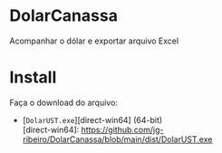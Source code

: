 # DolarCanassa
Acompanhar o dólar e exportar arquivo Excel

# Install
Faça o download do arquivo:

 - [`DolarUST.exe`][direct-win64] (64-bit)  
[direct-win64]: https://github.com/jg-ribeiro/DolarCanassa/blob/main/dist/DolarUST.exe

